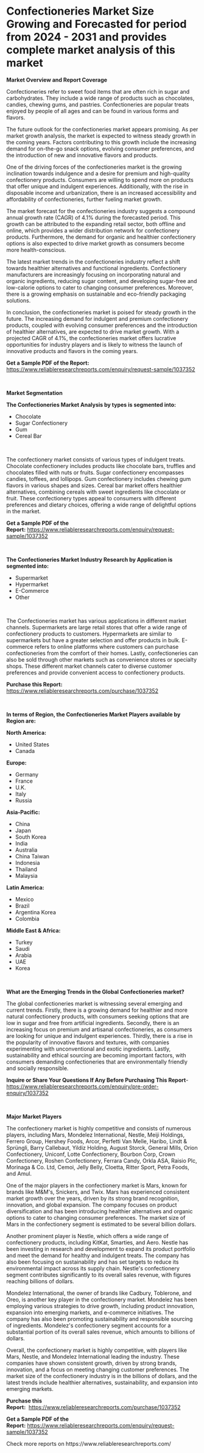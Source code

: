 <p><h1>Confectioneries Market Size Growing and Forecasted for period from 2024 - 2031 and provides complete market analysis of this market</h1></p><p><strong>Market Overview and Report Coverage</strong></p>
<p><p>Confectioneries refer to sweet food items that are often rich in sugar and carbohydrates. They include a wide range of products such as chocolates, candies, chewing gums, and pastries. Confectioneries are popular treats enjoyed by people of all ages and can be found in various forms and flavors.</p><p>The future outlook for the confectioneries market appears promising. As per market growth analysis, the market is expected to witness steady growth in the coming years. Factors contributing to this growth include the increasing demand for on-the-go snack options, evolving consumer preferences, and the introduction of new and innovative flavors and products.</p><p>One of the driving forces of the confectioneries market is the growing inclination towards indulgence and a desire for premium and high-quality confectionery products. Consumers are willing to spend more on products that offer unique and indulgent experiences. Additionally, with the rise in disposable income and urbanization, there is an increased accessibility and affordability of confectioneries, further fueling market growth.</p><p>The market forecast for the confectioneries industry suggests a compound annual growth rate (CAGR) of 4.1% during the forecasted period. This growth can be attributed to the expanding retail sector, both offline and online, which provides a wider distribution network for confectionery products. Furthermore, the demand for organic and healthier confectionery options is also expected to drive market growth as consumers become more health-conscious.</p><p>The latest market trends in the confectioneries industry reflect a shift towards healthier alternatives and functional ingredients. Confectionery manufacturers are increasingly focusing on incorporating natural and organic ingredients, reducing sugar content, and developing sugar-free and low-calorie options to cater to changing consumer preferences. Moreover, there is a growing emphasis on sustainable and eco-friendly packaging solutions.</p><p>In conclusion, the confectioneries market is poised for steady growth in the future. The increasing demand for indulgent and premium confectionery products, coupled with evolving consumer preferences and the introduction of healthier alternatives, are expected to drive market growth. With a projected CAGR of 4.1%, the confectioneries market offers lucrative opportunities for industry players and is likely to witness the launch of innovative products and flavors in the coming years.</p></p>
<p><strong>Get a Sample PDF of the Report:</strong> <a href="https://www.reliableresearchreports.com/enquiry/request-sample/1037352">https://www.reliableresearchreports.com/enquiry/request-sample/1037352</a></p>
<p>&nbsp;</p>
<p><strong>Market Segmentation</strong></p>
<p><strong>The Confectioneries Market Analysis by types is segmented into:</strong></p>
<p><ul><li>Chocolate</li><li>Sugar Confectionery</li><li>Gum</li><li>Cereal Bar</li></ul></p>
<p>&nbsp;</p>
<p><p>The confectionery market consists of various types of indulgent treats. Chocolate confectionery includes products like chocolate bars, truffles and chocolates filled with nuts or fruits. Sugar confectionery encompasses candies, toffees, and lollipops. Gum confectionery includes chewing gum flavors in various shapes and sizes. Cereal bar market offers healthier alternatives, combining cereals with sweet ingredients like chocolate or fruit. These confectionery types appeal to consumers with different preferences and dietary choices, offering a wide range of delightful options in the market.</p></p>
<p><strong>Get a Sample PDF of the Report:</strong>&nbsp;<a href="https://www.reliableresearchreports.com/enquiry/request-sample/1037352">https://www.reliableresearchreports.com/enquiry/request-sample/1037352</a></p>
<p>&nbsp;</p>
<p><strong>The Confectioneries Market Industry Research by Application is segmented into:</strong></p>
<p><ul><li>Supermarket</li><li>Hypermarket</li><li>E-Commerce</li><li>Other</li></ul></p>
<p>&nbsp;</p>
<p><p>The Confectioneries market has various applications in different market channels. Supermarkets are large retail stores that offer a wide range of confectionery products to customers. Hypermarkets are similar to supermarkets but have a greater selection and offer products in bulk. E-commerce refers to online platforms where customers can purchase confectioneries from the comfort of their homes. Lastly, confectioneries can also be sold through other markets such as convenience stores or specialty shops. These different market channels cater to diverse customer preferences and provide convenient access to confectionery products.</p></p>
<p><strong>Purchase this Report:</strong>&nbsp; <a href="https://www.reliableresearchreports.com/purchase/1037352">https://www.reliableresearchreports.com/purchase/1037352</a></p>
<p>&nbsp;</p>
<p><strong>In terms of Region, the Confectioneries Market Players available by Region are:</strong></p>
<p>
    <p> <strong> North America: </strong>
        <ul>
            <li>United States</li>
            <li>Canada</li>
        </ul>
        </p> 
    <p> <strong> Europe: </strong>
        <ul>
            <li>Germany</li>
            <li>France</li>
            <li>U.K.</li>
            <li>Italy</li>
            <li>Russia</li>
        </ul>
        </p> 
    <p> <strong> Asia-Pacific: </strong>
        <ul>
            <li>China</li>
            <li>Japan</li>
            <li>South Korea</li>
            <li>India</li>
            <li>Australia</li>
            <li>China Taiwan</li>
            <li>Indonesia</li>
            <li>Thailand</li>
            <li>Malaysia</li>
        </ul>
        </p> 
    <p> <strong> Latin America: </strong>
        <ul>
            <li>Mexico</li>
            <li>Brazil</li>
            <li>Argentina Korea</li>
            <li>Colombia</li>
        </ul>
        </p> 
    <p> <strong> Middle East & Africa: </strong>
        <ul>
            <li>Turkey</li>
            <li>Saudi</li>
            <li>Arabia</li>
            <li>UAE</li>
            <li>Korea</li>
        </ul>
    </p>
    </p>
<p>&nbsp;</p>
<p><strong>What are the Emerging Trends in the Global Confectioneries market?</strong></p>
<p><p>The global confectioneries market is witnessing several emerging and current trends. Firstly, there is a growing demand for healthier and more natural confectionery products, with consumers seeking options that are low in sugar and free from artificial ingredients. Secondly, there is an increasing focus on premium and artisanal confectioneries, as consumers are looking for unique and indulgent experiences. Thirdly, there is a rise in the popularity of innovative flavors and textures, with companies experimenting with unconventional and exotic ingredients. Lastly, sustainability and ethical sourcing are becoming important factors, with consumers demanding confectioneries that are environmentally friendly and socially responsible.</p></p>
<p><strong>Inquire or Share Your Questions If Any Before Purchasing This Report</strong>- <a href="https://www.reliableresearchreports.com/enquiry/pre-order-enquiry/1037352">https://www.reliableresearchreports.com/enquiry/pre-order-enquiry/1037352</a></p>
<p>&nbsp;</p>
<p><strong>Major Market Players</strong></p>
<p><p>The confectionery market is highly competitive and consists of numerous players, including Mars, Mondelez International, Nestle, Meiji Holdings, Ferrero Group, Hershey Foods, Arcor, Perfetti Van Melle, Haribo, Lindt & Sprüngli, Barry Callebaut, Yildiz Holding, August Storck, General Mills, Orion Confectionery, Uniconf, Lotte Confectionery, Bourbon Corp, Crown Confectionery, Roshen Confectionery, Ferrara Candy, Orkla ASA, Raisio Plc, Morinaga & Co. Ltd, Cemoi, Jelly Belly, Cloetta, Ritter Sport, Petra Foods, and Amul.</p><p>One of the major players in the confectionery market is Mars, known for brands like M&M's, Snickers, and Twix. Mars has experienced consistent market growth over the years, driven by its strong brand recognition, innovation, and global expansion. The company focuses on product diversification and has been introducing healthier alternatives and organic options to cater to changing consumer preferences. The market size of Mars in the confectionery segment is estimated to be several billion dollars.</p><p>Another prominent player is Nestle, which offers a wide range of confectionery products, including KitKat, Smarties, and Aero. Nestle has been investing in research and development to expand its product portfolio and meet the demand for healthy and indulgent treats. The company has also been focusing on sustainability and has set targets to reduce its environmental impact across its supply chain. Nestle's confectionery segment contributes significantly to its overall sales revenue, with figures reaching billions of dollars.</p><p>Mondelez International, the owner of brands like Cadbury, Toblerone, and Oreo, is another key player in the confectionery market. Mondelez has been employing various strategies to drive growth, including product innovation, expansion into emerging markets, and e-commerce initiatives. The company has also been promoting sustainability and responsible sourcing of ingredients. Mondelez's confectionery segment accounts for a substantial portion of its overall sales revenue, which amounts to billions of dollars.</p><p>Overall, the confectionery market is highly competitive, with players like Mars, Nestle, and Mondelez International leading the industry. These companies have shown consistent growth, driven by strong brands, innovation, and a focus on meeting changing customer preferences. The market size of the confectionery industry is in the billions of dollars, and the latest trends include healthier alternatives, sustainability, and expansion into emerging markets.</p></p>
<p><strong>Purchase this Report:</strong>&nbsp;&nbsp;<a href="https://www.reliableresearchreports.com/purchase/1037352">https://www.reliableresearchreports.com/purchase/1037352</a></p>
<p></p>
<p><strong>Get a Sample PDF of the Report:</strong>&nbsp;<a href="https://www.reliableresearchreports.com/enquiry/request-sample/1037352">https://www.reliableresearchreports.com/enquiry/request-sample/1037352</a></p>
<p>Check more reports on https://www.reliableresearchreports.com/</p>